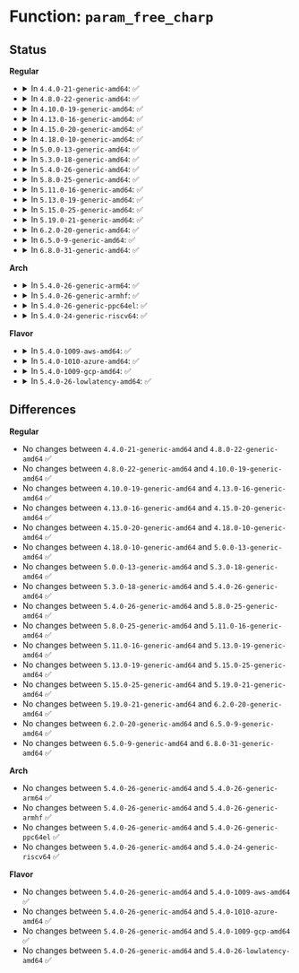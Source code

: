 # Function: <code>param_free_charp</code>

## Status
<b>Regular</b>
<ul>
<li>
<details>
<summary>In <code>4.4.0-21-generic-amd64</code>: ✅</summary>

```c
void param_free_charp(void * arg)
```

```json
{
  "name": "param_free_charp",
  "collision_type": "Unique Global",
  "inline_type": "No",
  "funcs": [
    {
      "addr": 18446744071579496384,
      "name": "param_free_charp",
      "external": true,
      "loc": "kernel/params.c:329",
      "file": "kernel/params.c",
      "inline": "seen, unknown",
      "caller_inline": [],
      "caller_func": [
        "mm/zswap.c:init_zswap",
        "mm/zswap.c:init_zswap"
      ]
    }
  ],
  "symbols": [
    {
      "addr": 18446744071579496384,
      "name": "param_free_charp",
      "section": ".text",
      "bind": "STB_GLOBAL",
      "size": 19
    }
  ]
}
```
</details>
</li>
<li>
<details>
<summary>In <code>4.8.0-22-generic-amd64</code>: ✅</summary>

```c
void param_free_charp(void * arg)
```

```json
{
  "name": "param_free_charp",
  "collision_type": "Unique Global",
  "inline_type": "No",
  "funcs": [
    {
      "addr": 18446744071579510400,
      "name": "param_free_charp",
      "external": true,
      "loc": "kernel/params.c:329",
      "file": "kernel/params.c",
      "inline": "seen, unknown",
      "caller_inline": [],
      "caller_func": [
        "mm/zswap.c:init_zswap",
        "mm/zswap.c:init_zswap"
      ]
    }
  ],
  "symbols": [
    {
      "addr": 18446744071579510400,
      "name": "param_free_charp",
      "section": ".text",
      "bind": "STB_GLOBAL",
      "size": 19
    }
  ]
}
```
</details>
</li>
<li>
<details>
<summary>In <code>4.10.0-19-generic-amd64</code>: ✅</summary>

```c
void param_free_charp(void * arg)
```

```json
{
  "name": "param_free_charp",
  "collision_type": "Unique Global",
  "inline_type": "No",
  "funcs": [
    {
      "addr": 18446744071579531072,
      "name": "param_free_charp",
      "external": true,
      "loc": "kernel/params.c:329",
      "file": "kernel/params.c",
      "inline": "seen, unknown",
      "caller_inline": [],
      "caller_func": [
        "mm/zswap.c:init_zswap",
        "mm/zswap.c:init_zswap"
      ]
    }
  ],
  "symbols": [
    {
      "addr": 18446744071579531072,
      "name": "param_free_charp",
      "section": ".text",
      "bind": "STB_GLOBAL",
      "size": 19
    }
  ]
}
```
</details>
</li>
<li>
<details>
<summary>In <code>4.13.0-16-generic-amd64</code>: ✅</summary>

```c
void param_free_charp(void * arg)
```

```json
{
  "name": "param_free_charp",
  "collision_type": "Unique Global",
  "inline_type": "No",
  "funcs": [
    {
      "addr": 18446744071579518512,
      "name": "param_free_charp",
      "external": true,
      "loc": "kernel/params.c:277",
      "file": "kernel/params.c",
      "inline": "seen, unknown",
      "caller_inline": [],
      "caller_func": [
        "mm/zswap.c:init_zswap",
        "mm/zswap.c:init_zswap",
        "mm/zswap.c:init_zswap",
        "mm/zswap.c:init_zswap"
      ]
    }
  ],
  "symbols": [
    {
      "addr": 18446744071579518512,
      "name": "param_free_charp",
      "section": ".text",
      "bind": "STB_GLOBAL",
      "size": 19
    }
  ]
}
```
</details>
</li>
<li>
<details>
<summary>In <code>4.15.0-20-generic-amd64</code>: ✅</summary>

```c
void param_free_charp(void * arg)
```

```json
{
  "name": "param_free_charp",
  "collision_type": "Unique Global",
  "inline_type": "No",
  "funcs": [
    {
      "addr": 18446744071579544704,
      "name": "param_free_charp",
      "external": true,
      "loc": "kernel/params.c:285",
      "file": "kernel/params.c",
      "inline": "seen, unknown",
      "caller_inline": [],
      "caller_func": [
        "mm/zswap.c:init_zswap",
        "mm/zswap.c:init_zswap",
        "mm/zswap.c:init_zswap",
        "mm/zswap.c:init_zswap"
      ]
    }
  ],
  "symbols": [
    {
      "addr": 18446744071579544704,
      "name": "param_free_charp",
      "section": ".text",
      "bind": "STB_GLOBAL",
      "size": 19
    }
  ]
}
```
</details>
</li>
<li>
<details>
<summary>In <code>4.18.0-10-generic-amd64</code>: ✅</summary>

```c
void param_free_charp(void * arg)
```

```json
{
  "name": "param_free_charp",
  "collision_type": "Unique Global",
  "inline_type": "No",
  "funcs": [
    {
      "addr": 18446744071579574800,
      "name": "param_free_charp",
      "external": true,
      "loc": "kernel/params.c:285",
      "file": "kernel/params.c",
      "inline": "seen, unknown",
      "caller_inline": [],
      "caller_func": [
        "mm/zswap.c:init_zswap",
        "mm/zswap.c:init_zswap",
        "mm/zswap.c:init_zswap",
        "mm/zswap.c:init_zswap"
      ]
    }
  ],
  "symbols": [
    {
      "addr": 18446744071579574800,
      "name": "param_free_charp",
      "section": ".text",
      "bind": "STB_GLOBAL",
      "size": 19
    }
  ]
}
```
</details>
</li>
<li>
<details>
<summary>In <code>5.0.0-13-generic-amd64</code>: ✅</summary>

```c
void param_free_charp(void * arg)
```

```json
{
  "name": "param_free_charp",
  "collision_type": "Unique Global",
  "inline_type": "No",
  "funcs": [
    {
      "addr": 18446744071579611936,
      "name": "param_free_charp",
      "external": true,
      "loc": "kernel/params.c:285",
      "file": "kernel/params.c",
      "inline": "seen, unknown",
      "caller_inline": [],
      "caller_func": [
        "mm/zswap.c:init_zswap",
        "mm/zswap.c:init_zswap",
        "mm/zswap.c:init_zswap",
        "mm/zswap.c:init_zswap"
      ]
    }
  ],
  "symbols": [
    {
      "addr": 18446744071579611936,
      "name": "param_free_charp",
      "section": ".text",
      "bind": "STB_GLOBAL",
      "size": 19
    }
  ]
}
```
</details>
</li>
<li>
<details>
<summary>In <code>5.3.0-18-generic-amd64</code>: ✅</summary>

```c
void param_free_charp(void * arg)
```

```json
{
  "name": "param_free_charp",
  "collision_type": "Unique Global",
  "inline_type": "No",
  "funcs": [
    {
      "addr": 18446744071579636256,
      "name": "param_free_charp",
      "external": true,
      "loc": "kernel/params.c:273",
      "file": "kernel/params.c",
      "inline": "seen, unknown",
      "caller_inline": [],
      "caller_func": [
        "mm/zswap.c:init_zswap",
        "mm/zswap.c:init_zswap",
        "mm/zswap.c:init_zswap",
        "mm/zswap.c:init_zswap"
      ]
    }
  ],
  "symbols": [
    {
      "addr": 18446744071579636256,
      "name": "param_free_charp",
      "section": ".text",
      "bind": "STB_GLOBAL",
      "size": 19
    }
  ]
}
```
</details>
</li>
<li>
<details>
<summary>In <code>5.4.0-26-generic-amd64</code>: ✅</summary>

```c
void param_free_charp(void * arg)
```

```json
{
  "name": "param_free_charp",
  "collision_type": "Unique Global",
  "inline_type": "No",
  "funcs": [
    {
      "addr": 18446744071579662128,
      "name": "param_free_charp",
      "external": true,
      "loc": "kernel/params.c:274",
      "file": "kernel/params.c",
      "inline": "seen, unknown",
      "caller_inline": [],
      "caller_func": [
        "mm/zswap.c:init_zswap",
        "mm/zswap.c:init_zswap",
        "mm/zswap.c:init_zswap",
        "mm/zswap.c:init_zswap"
      ]
    }
  ],
  "symbols": [
    {
      "addr": 18446744071579662128,
      "name": "param_free_charp",
      "section": ".text",
      "bind": "STB_GLOBAL",
      "size": 19
    }
  ]
}
```
</details>
</li>
<li>
<details>
<summary>In <code>5.8.0-25-generic-amd64</code>: ✅</summary>

```c
void param_free_charp(void * arg)
```

```json
{
  "name": "param_free_charp",
  "collision_type": "Unique Global",
  "inline_type": "No",
  "funcs": [
    {
      "addr": 18446744071579694672,
      "name": "param_free_charp",
      "external": true,
      "loc": "kernel/params.c:274",
      "file": "kernel/params.c",
      "inline": "seen, unknown",
      "caller_inline": [],
      "caller_func": [
        "mm/zswap.c:__zswap_pool_create_fallback",
        "mm/zswap.c:__zswap_pool_create_fallback",
        "mm/zswap.c:__zswap_pool_create_fallback",
        "mm/zswap.c:__zswap_pool_create_fallback"
      ]
    }
  ],
  "symbols": [
    {
      "addr": 18446744071579694672,
      "name": "param_free_charp",
      "section": ".text",
      "bind": "STB_GLOBAL",
      "size": 19
    }
  ]
}
```
</details>
</li>
<li>
<details>
<summary>In <code>5.11.0-16-generic-amd64</code>: ✅</summary>

```c
void param_free_charp(void * arg)
```

```json
{
  "name": "param_free_charp",
  "collision_type": "Unique Global",
  "inline_type": "No",
  "funcs": [
    {
      "addr": 18446744071579672992,
      "name": "param_free_charp",
      "external": true,
      "loc": "kernel/params.c:275",
      "file": "kernel/params.c",
      "inline": "seen, unknown",
      "caller_inline": [],
      "caller_func": [
        "mm/zswap.c:__zswap_pool_create_fallback",
        "mm/zswap.c:__zswap_pool_create_fallback",
        "mm/zswap.c:__zswap_pool_create_fallback",
        "mm/zswap.c:__zswap_pool_create_fallback"
      ]
    }
  ],
  "symbols": [
    {
      "addr": 18446744071579672992,
      "name": "param_free_charp",
      "section": ".text",
      "bind": "STB_GLOBAL",
      "size": 19
    }
  ]
}
```
</details>
</li>
<li>
<details>
<summary>In <code>5.13.0-19-generic-amd64</code>: ✅</summary>

```c
void param_free_charp(void * arg)
```

```json
{
  "name": "param_free_charp",
  "collision_type": "Unique Global",
  "inline_type": "No",
  "funcs": [
    {
      "addr": 18446744071579680096,
      "name": "param_free_charp",
      "external": true,
      "loc": "kernel/params.c:275",
      "file": "kernel/params.c",
      "inline": "seen, unknown",
      "caller_inline": [],
      "caller_func": [
        "mm/zswap.c:__zswap_pool_create_fallback",
        "mm/zswap.c:__zswap_pool_create_fallback",
        "mm/zswap.c:__zswap_pool_create_fallback",
        "mm/zswap.c:__zswap_pool_create_fallback"
      ]
    }
  ],
  "symbols": [
    {
      "addr": 18446744071579680096,
      "name": "param_free_charp",
      "section": ".text",
      "bind": "STB_GLOBAL",
      "size": 19
    }
  ]
}
```
</details>
</li>
<li>
<details>
<summary>In <code>5.15.0-25-generic-amd64</code>: ✅</summary>

```c
void param_free_charp(void * arg)
```

```json
{
  "name": "param_free_charp",
  "collision_type": "Unique Global",
  "inline_type": "No",
  "funcs": [
    {
      "addr": 18446744071579758432,
      "name": "param_free_charp",
      "external": true,
      "loc": "kernel/params.c:293",
      "file": "kernel/params.c",
      "inline": "seen, unknown",
      "caller_inline": [],
      "caller_func": [
        "mm/zswap.c:__zswap_pool_create_fallback",
        "mm/zswap.c:__zswap_pool_create_fallback",
        "mm/zswap.c:__zswap_pool_create_fallback",
        "mm/zswap.c:__zswap_pool_create_fallback"
      ]
    }
  ],
  "symbols": [
    {
      "addr": 18446744071579758432,
      "name": "param_free_charp",
      "section": ".text",
      "bind": "STB_GLOBAL",
      "size": 19
    }
  ]
}
```
</details>
</li>
<li>
<details>
<summary>In <code>5.19.0-21-generic-amd64</code>: ✅</summary>

```c
void param_free_charp(void * arg)
```

```json
{
  "name": "param_free_charp",
  "collision_type": "Unique Global",
  "inline_type": "No",
  "funcs": [
    {
      "addr": 18446744071579861536,
      "name": "param_free_charp",
      "external": true,
      "loc": "kernel/params.c:293",
      "file": "kernel/params.c",
      "inline": "seen, unknown",
      "caller_inline": [],
      "caller_func": [
        "mm/zswap.c:__zswap_pool_create_fallback",
        "mm/zswap.c:__zswap_pool_create_fallback",
        "mm/zswap.c:__zswap_pool_create_fallback",
        "mm/zswap.c:__zswap_pool_create_fallback"
      ]
    }
  ],
  "symbols": [
    {
      "addr": 18446744071579861536,
      "name": "param_free_charp",
      "section": ".text",
      "bind": "STB_GLOBAL",
      "size": 25
    }
  ]
}
```
</details>
</li>
<li>
<details>
<summary>In <code>6.2.0-20-generic-amd64</code>: ✅</summary>

```c
void param_free_charp(void * arg)
```

```json
{
  "name": "param_free_charp",
  "collision_type": "Unique Global",
  "inline_type": "No",
  "funcs": [
    {
      "addr": 18446744071580003360,
      "name": "param_free_charp",
      "external": true,
      "loc": "kernel/params.c:293",
      "file": "kernel/params.c",
      "inline": "seen, unknown",
      "caller_inline": [],
      "caller_func": [
        "mm/zswap.c:__zswap_pool_create_fallback",
        "mm/zswap.c:__zswap_pool_create_fallback",
        "mm/zswap.c:__zswap_pool_create_fallback",
        "mm/zswap.c:__zswap_pool_create_fallback"
      ]
    }
  ],
  "symbols": [
    {
      "addr": 18446744071580003360,
      "name": "param_free_charp",
      "section": ".text",
      "bind": "STB_GLOBAL",
      "size": 25
    }
  ]
}
```
</details>
</li>
<li>
<details>
<summary>In <code>6.5.0-9-generic-amd64</code>: ✅</summary>

```c
void param_free_charp(void * arg)
```

```json
{
  "name": "param_free_charp",
  "collision_type": "Unique Global",
  "inline_type": "No",
  "funcs": [
    {
      "addr": 18446744071580057232,
      "name": "param_free_charp",
      "external": true,
      "loc": "kernel/params.c:294",
      "file": "kernel/params.c",
      "inline": "seen, unknown",
      "caller_inline": [],
      "caller_func": [
        "mm/zswap.c:__zswap_pool_create_fallback",
        "mm/zswap.c:__zswap_pool_create_fallback",
        "mm/zswap.c:__zswap_pool_create_fallback",
        "mm/zswap.c:__zswap_pool_create_fallback"
      ]
    }
  ],
  "symbols": [
    {
      "addr": 18446744071580057232,
      "name": "param_free_charp",
      "section": ".text",
      "bind": "STB_GLOBAL",
      "size": 25
    }
  ]
}
```
</details>
</li>
<li>
<details>
<summary>In <code>6.8.0-31-generic-amd64</code>: ✅</summary>

```c
void param_free_charp(void * arg)
```

```json
{
  "name": "param_free_charp",
  "collision_type": "Unique Global",
  "inline_type": "No",
  "funcs": [
    {
      "addr": 18446744071580099696,
      "name": "param_free_charp",
      "external": true,
      "loc": "kernel/params.c:296",
      "file": "kernel/params.c",
      "inline": "seen, unknown",
      "caller_inline": [],
      "caller_func": [
        "mm/zswap.c:__zswap_pool_create_fallback",
        "mm/zswap.c:__zswap_pool_create_fallback",
        "mm/zswap.c:__zswap_pool_create_fallback",
        "mm/zswap.c:__zswap_pool_create_fallback"
      ]
    }
  ],
  "symbols": [
    {
      "addr": 18446744071580099696,
      "name": "param_free_charp",
      "section": ".text",
      "bind": "STB_GLOBAL",
      "size": 25
    }
  ]
}
```
</details>
</li>
</ul>
<b>Arch</b>
<ul>
<li>
<details>
<summary>In <code>5.4.0-26-generic-arm64</code>: ✅</summary>

```c
void param_free_charp(void * arg)
```

```json
{
  "name": "param_free_charp",
  "collision_type": "Unique Global",
  "inline_type": "No",
  "funcs": [
    {
      "addr": 18446603336490838304,
      "name": "param_free_charp",
      "external": true,
      "loc": "kernel/params.c:274",
      "file": "kernel/params.c",
      "inline": "seen, unknown",
      "caller_inline": [],
      "caller_func": [
        "mm/zswap.c:init_zswap",
        "mm/zswap.c:init_zswap",
        "mm/zswap.c:init_zswap",
        "mm/zswap.c:init_zswap"
      ]
    }
  ],
  "symbols": [
    {
      "addr": 18446603336490838304,
      "name": "param_free_charp",
      "section": ".text",
      "bind": "STB_GLOBAL",
      "size": 44
    }
  ]
}
```
</details>
</li>
<li>
<details>
<summary>In <code>5.4.0-26-generic-armhf</code>: ✅</summary>

```c
void param_free_charp(void * arg)
```

```json
{
  "name": "param_free_charp",
  "collision_type": "Unique Global",
  "inline_type": "No",
  "funcs": [
    {
      "addr": 3224864768,
      "name": "param_free_charp",
      "external": true,
      "loc": "kernel/params.c:274",
      "file": "kernel/params.c",
      "inline": "seen, unknown",
      "caller_inline": [],
      "caller_func": [
        "mm/zswap.c:init_zswap",
        "mm/zswap.c:init_zswap",
        "mm/zswap.c:init_zswap",
        "mm/zswap.c:init_zswap"
      ]
    }
  ],
  "symbols": [
    {
      "addr": 3224864768,
      "name": "param_free_charp",
      "section": ".text",
      "bind": "STB_GLOBAL",
      "size": 32
    }
  ]
}
```
</details>
</li>
<li>
<details>
<summary>In <code>5.4.0-26-generic-ppc64el</code>: ✅</summary>

```c
void param_free_charp(void * arg)
```

```json
{
  "name": "param_free_charp",
  "collision_type": "Unique Global",
  "inline_type": "No",
  "funcs": [
    {
      "addr": 13835058055283669968,
      "name": "param_free_charp",
      "external": true,
      "loc": "kernel/params.c:274",
      "file": "kernel/params.c",
      "inline": "seen, unknown",
      "caller_inline": [],
      "caller_func": [
        "mm/zswap.c:init_zswap",
        "mm/zswap.c:init_zswap",
        "mm/zswap.c:init_zswap",
        "mm/zswap.c:init_zswap"
      ]
    }
  ],
  "symbols": [
    {
      "addr": 13835058055283669968,
      "name": "param_free_charp",
      "section": ".text",
      "bind": "STB_GLOBAL",
      "size": 24
    }
  ]
}
```
</details>
</li>
<li>
<details>
<summary>In <code>5.4.0-24-generic-riscv64</code>: ✅</summary>

```c
void param_free_charp(void * arg)
```

```json
{
  "name": "param_free_charp",
  "collision_type": "Unique Global",
  "inline_type": "No",
  "funcs": [
    {
      "addr": 18446743936271508178,
      "name": "param_free_charp",
      "external": true,
      "loc": "kernel/params.c:274",
      "file": "kernel/params.c",
      "inline": "seen, unknown",
      "caller_inline": [],
      "caller_func": [
        "mm/zswap.c:init_zswap",
        "mm/zswap.c:init_zswap",
        "mm/zswap.c:init_zswap",
        "mm/zswap.c:init_zswap"
      ]
    }
  ],
  "symbols": [
    {
      "addr": 18446743936271508178,
      "name": "param_free_charp",
      "section": ".text",
      "bind": "STB_GLOBAL",
      "size": 42
    }
  ]
}
```
</details>
</li>
</ul>
<b>Flavor</b>
<ul>
<li>
<details>
<summary>In <code>5.4.0-1009-aws-amd64</code>: ✅</summary>

```c
void param_free_charp(void * arg)
```

```json
{
  "name": "param_free_charp",
  "collision_type": "Unique Global",
  "inline_type": "No",
  "funcs": [
    {
      "addr": 18446744071579638448,
      "name": "param_free_charp",
      "external": true,
      "loc": "kernel/params.c:274",
      "file": "kernel/params.c",
      "inline": "seen, unknown",
      "caller_inline": [],
      "caller_func": [
        "mm/zswap.c:init_zswap",
        "mm/zswap.c:init_zswap",
        "mm/zswap.c:init_zswap",
        "mm/zswap.c:init_zswap"
      ]
    }
  ],
  "symbols": [
    {
      "addr": 18446744071579638448,
      "name": "param_free_charp",
      "section": ".text",
      "bind": "STB_GLOBAL",
      "size": 19
    }
  ]
}
```
</details>
</li>
<li>
<details>
<summary>In <code>5.4.0-1010-azure-amd64</code>: ✅</summary>

```c
void param_free_charp(void * arg)
```

```json
{
  "name": "param_free_charp",
  "collision_type": "Unique Global",
  "inline_type": "No",
  "funcs": [
    {
      "addr": 18446744071579566752,
      "name": "param_free_charp",
      "external": true,
      "loc": "kernel/params.c:274",
      "file": "kernel/params.c",
      "inline": "seen, unknown",
      "caller_inline": [],
      "caller_func": [
        "mm/zswap.c:init_zswap",
        "mm/zswap.c:init_zswap",
        "mm/zswap.c:init_zswap",
        "mm/zswap.c:init_zswap"
      ]
    }
  ],
  "symbols": [
    {
      "addr": 18446744071579566752,
      "name": "param_free_charp",
      "section": ".text",
      "bind": "STB_GLOBAL",
      "size": 19
    }
  ]
}
```
</details>
</li>
<li>
<details>
<summary>In <code>5.4.0-1009-gcp-amd64</code>: ✅</summary>

```c
void param_free_charp(void * arg)
```

```json
{
  "name": "param_free_charp",
  "collision_type": "Unique Global",
  "inline_type": "No",
  "funcs": [
    {
      "addr": 18446744071579635712,
      "name": "param_free_charp",
      "external": true,
      "loc": "kernel/params.c:274",
      "file": "kernel/params.c",
      "inline": "seen, unknown",
      "caller_inline": [],
      "caller_func": [
        "mm/zswap.c:init_zswap",
        "mm/zswap.c:init_zswap",
        "mm/zswap.c:init_zswap",
        "mm/zswap.c:init_zswap"
      ]
    }
  ],
  "symbols": [
    {
      "addr": 18446744071579635712,
      "name": "param_free_charp",
      "section": ".text",
      "bind": "STB_GLOBAL",
      "size": 19
    }
  ]
}
```
</details>
</li>
<li>
<details>
<summary>In <code>5.4.0-26-lowlatency-amd64</code>: ✅</summary>

```c
void param_free_charp(void * arg)
```

```json
{
  "name": "param_free_charp",
  "collision_type": "Unique Global",
  "inline_type": "No",
  "funcs": [
    {
      "addr": 18446744071579667008,
      "name": "param_free_charp",
      "external": true,
      "loc": "kernel/params.c:274",
      "file": "kernel/params.c",
      "inline": "seen, unknown",
      "caller_inline": [],
      "caller_func": [
        "mm/zswap.c:init_zswap",
        "mm/zswap.c:init_zswap",
        "mm/zswap.c:init_zswap",
        "mm/zswap.c:init_zswap"
      ]
    }
  ],
  "symbols": [
    {
      "addr": 18446744071579667008,
      "name": "param_free_charp",
      "section": ".text",
      "bind": "STB_GLOBAL",
      "size": 19
    }
  ]
}
```
</details>
</li>
</ul>

## Differences
<b>Regular</b>
<ul>
<li>
No changes between <code>4.4.0-21-generic-amd64</code> and <code>4.8.0-22-generic-amd64</code> ✅
</li>
<li>
No changes between <code>4.8.0-22-generic-amd64</code> and <code>4.10.0-19-generic-amd64</code> ✅
</li>
<li>
No changes between <code>4.10.0-19-generic-amd64</code> and <code>4.13.0-16-generic-amd64</code> ✅
</li>
<li>
No changes between <code>4.13.0-16-generic-amd64</code> and <code>4.15.0-20-generic-amd64</code> ✅
</li>
<li>
No changes between <code>4.15.0-20-generic-amd64</code> and <code>4.18.0-10-generic-amd64</code> ✅
</li>
<li>
No changes between <code>4.18.0-10-generic-amd64</code> and <code>5.0.0-13-generic-amd64</code> ✅
</li>
<li>
No changes between <code>5.0.0-13-generic-amd64</code> and <code>5.3.0-18-generic-amd64</code> ✅
</li>
<li>
No changes between <code>5.3.0-18-generic-amd64</code> and <code>5.4.0-26-generic-amd64</code> ✅
</li>
<li>
No changes between <code>5.4.0-26-generic-amd64</code> and <code>5.8.0-25-generic-amd64</code> ✅
</li>
<li>
No changes between <code>5.8.0-25-generic-amd64</code> and <code>5.11.0-16-generic-amd64</code> ✅
</li>
<li>
No changes between <code>5.11.0-16-generic-amd64</code> and <code>5.13.0-19-generic-amd64</code> ✅
</li>
<li>
No changes between <code>5.13.0-19-generic-amd64</code> and <code>5.15.0-25-generic-amd64</code> ✅
</li>
<li>
No changes between <code>5.15.0-25-generic-amd64</code> and <code>5.19.0-21-generic-amd64</code> ✅
</li>
<li>
No changes between <code>5.19.0-21-generic-amd64</code> and <code>6.2.0-20-generic-amd64</code> ✅
</li>
<li>
No changes between <code>6.2.0-20-generic-amd64</code> and <code>6.5.0-9-generic-amd64</code> ✅
</li>
<li>
No changes between <code>6.5.0-9-generic-amd64</code> and <code>6.8.0-31-generic-amd64</code> ✅
</li>
</ul>
<b>Arch</b>
<ul>
<li>
No changes between <code>5.4.0-26-generic-amd64</code> and <code>5.4.0-26-generic-arm64</code> ✅
</li>
<li>
No changes between <code>5.4.0-26-generic-amd64</code> and <code>5.4.0-26-generic-armhf</code> ✅
</li>
<li>
No changes between <code>5.4.0-26-generic-amd64</code> and <code>5.4.0-26-generic-ppc64el</code> ✅
</li>
<li>
No changes between <code>5.4.0-26-generic-amd64</code> and <code>5.4.0-24-generic-riscv64</code> ✅
</li>
</ul>
<b>Flavor</b>
<ul>
<li>
No changes between <code>5.4.0-26-generic-amd64</code> and <code>5.4.0-1009-aws-amd64</code> ✅
</li>
<li>
No changes between <code>5.4.0-26-generic-amd64</code> and <code>5.4.0-1010-azure-amd64</code> ✅
</li>
<li>
No changes between <code>5.4.0-26-generic-amd64</code> and <code>5.4.0-1009-gcp-amd64</code> ✅
</li>
<li>
No changes between <code>5.4.0-26-generic-amd64</code> and <code>5.4.0-26-lowlatency-amd64</code> ✅
</li>
</ul>
